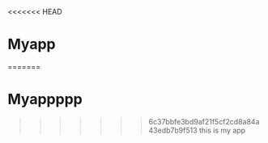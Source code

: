<<<<<<< HEAD
# Myapp
=======
# Myappppp
>>>>>>> 6c37bbfe3bd9af21f5cf2cd8a84a43edb7b9f513
this is my app